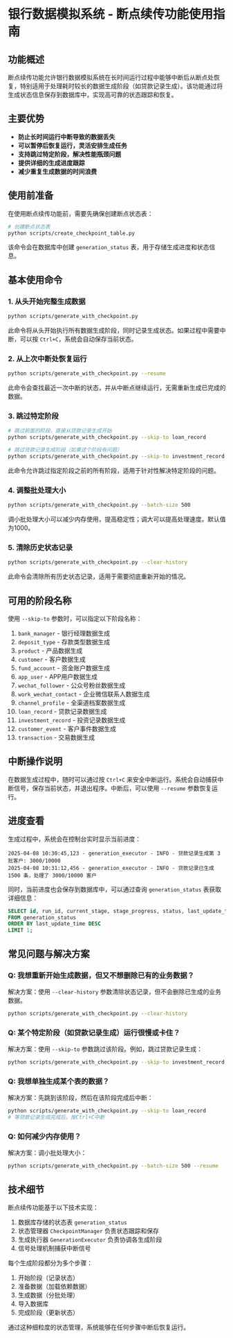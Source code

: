 # 银行数据模拟系统 - 断点续传功能使用指南

## 功能概述

断点续传功能允许银行数据模拟系统在长时间运行过程中能够中断后从断点处恢复，特别适用于处理耗时较长的数据生成阶段（如贷款记录生成）。该功能通过将生成状态信息保存到数据库中，实现高可靠的状态跟踪和恢复。

## 主要优势

- **防止长时间运行中断导致的数据丢失**
- **可以暂停后恢复运行，灵活安排生成任务**
- **支持跳过特定阶段，解决性能瓶颈问题**
- **提供详细的生成进度跟踪**
- **减少重复生成数据的时间浪费**

## 使用前准备

在使用断点续传功能前，需要先确保创建断点状态表：

```bash
# 创建断点状态表
python scripts/create_checkpoint_table.py
```

该命令会在数据库中创建 `generation_status` 表，用于存储生成进度和状态信息。

## 基本使用命令

### 1. 从头开始完整生成数据

```bash
python scripts/generate_with_checkpoint.py
```

此命令将从头开始执行所有数据生成阶段，同时记录生成状态。如果过程中需要中断，可以按 `Ctrl+C`，系统会自动保存当前状态。

### 2. 从上次中断处恢复运行

```bash
python scripts/generate_with_checkpoint.py --resume
```

此命令会查找最近一次中断的状态，并从中断点继续运行，无需重新生成已完成的数据。

### 3. 跳过特定阶段

```bash
# 跳过前面的阶段，直接从贷款记录生成开始
python scripts/generate_with_checkpoint.py --skip-to loan_record

# 跳过贷款记录生成阶段（如果这个阶段有问题）
python scripts/generate_with_checkpoint.py --skip-to investment_record
```

此命令允许跳过指定阶段之前的所有阶段，适用于针对性解决特定阶段的问题。

### 4. 调整批处理大小

```bash
python scripts/generate_with_checkpoint.py --batch-size 500
```

调小批处理大小可以减少内存使用，提高稳定性；调大可以提高处理速度。默认值为1000。

### 5. 清除历史状态记录

```bash
python scripts/generate_with_checkpoint.py --clear-history
```

此命令会清除所有历史状态记录，适用于需要彻底重新开始的情况。

## 可用的阶段名称

使用 `--skip-to` 参数时，可以指定以下阶段名称：

1. `bank_manager` - 银行经理数据生成
2. `deposit_type` - 存款类型数据生成
3. `product` - 产品数据生成
4. `customer` - 客户数据生成
5. `fund_account` - 资金账户数据生成
6. `app_user` - APP用户数据生成
7. `wechat_follower` - 公众号粉丝数据生成
8. `work_wechat_contact` - 企业微信联系人数据生成
9. `channel_profile` - 全渠道档案数据生成
10. `loan_record` - 贷款记录数据生成
11. `investment_record` - 投资记录数据生成
12. `customer_event` - 客户事件数据生成
13. `transaction` - 交易数据生成

## 中断操作说明

在数据生成过程中，随时可以通过按 `Ctrl+C` 来安全中断运行。系统会自动捕获中断信号，保存当前状态，并退出程序。中断后，可以使用 `--resume` 参数恢复运行。

## 进度查看

生成过程中，系统会在控制台实时显示当前进度：

```
2025-04-08 10:30:45,123 - generation_executor - INFO - 贷款记录生成第 3 批客户: 3000/10000
2025-04-08 10:31:12,456 - generation_executor - INFO - 贷款记录已生成 1500 条，处理了 3000/10000 客户
```

同时，当前进度也会保存到数据库中，可以通过查询 `generation_status` 表获取详细信息：

```sql
SELECT id, run_id, current_stage, stage_progress, status, last_update_time 
FROM generation_status 
ORDER BY last_update_time DESC 
LIMIT 1;
```

## 常见问题与解决方案

### Q: 我想重新开始生成数据，但又不想删除已有的业务数据？

解决方案：使用 `--clear-history` 参数清除状态记录，但不会删除已生成的业务数据。

```bash
python scripts/generate_with_checkpoint.py --clear-history
```

### Q: 某个特定阶段（如贷款记录生成）运行很慢或卡住？

解决方案：使用 `--skip-to` 参数跳过该阶段。例如，跳过贷款记录生成：

```bash
python scripts/generate_with_checkpoint.py --skip-to investment_record
```

### Q: 我想单独生成某个表的数据？

解决方案：先跳到该阶段，然后在该阶段完成后中断：

```bash
python scripts/generate_with_checkpoint.py --skip-to loan_record
# 等贷款记录生成完成后，按Ctrl+C中断
```

### Q: 如何减少内存使用？

解决方案：调小批处理大小：

```bash
python scripts/generate_with_checkpoint.py --batch-size 500 --resume
```

## 技术细节

断点续传功能基于以下技术实现：

1. 数据库存储的状态表 `generation_status`
2. 状态管理器 `CheckpointManager` 负责状态跟踪和保存
3. 生成执行器 `GenerationExecutor` 负责协调各生成阶段
4. 信号处理机制捕获中断信号

每个生成阶段都分为多个步骤：

1. 开始阶段（记录状态）
2. 准备数据（加载依赖数据）
3. 生成数据（分批处理）
4. 导入数据库
5. 完成阶段（更新状态）

通过这种细粒度的状态管理，系统能够在任何步骤中断后恢复运行。
